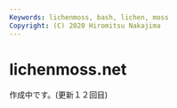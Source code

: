 ```yaml
---
Keywords: lichenmoss, bash, lichen, moss 
Copyright: (C) 2020 Hiromitsu Nakajima
---
```


# lichenmoss.net

作成中です。(更新１２回目)
